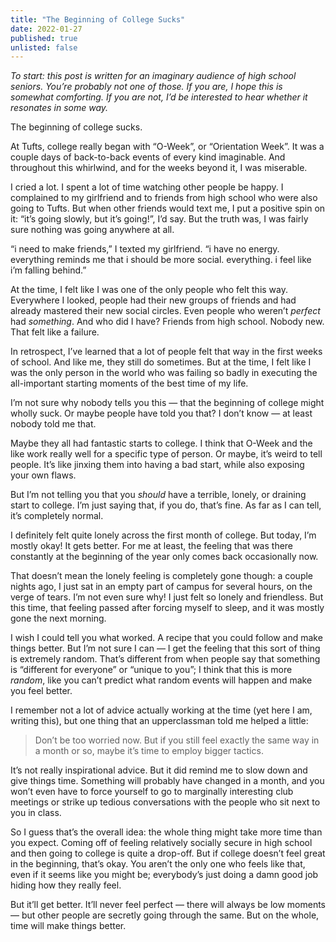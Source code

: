 ```yaml
---
title: "The Beginning of College Sucks"
date: 2022-01-27
published: true
unlisted: false
---
```


_To start: this post is written for an imaginary audience of high school seniors. You’re probably not one of those. If you are, I hope this is somewhat comforting. If you are not, I’d be interested to hear whether it resonates in some way._

The beginning of college sucks.

At Tufts, college really began with “O-Week”, or “Orientation Week”. It was a couple days of back-to-back events of every kind imaginable. And throughout this whirlwind, and for the weeks beyond it, I was miserable.

I cried a lot. I spent a lot of time watching other people be happy. I complained to my girlfriend and to friends from high school who were also going to Tufts. But when other friends would text me, I put a positive spin on it: “it’s going slowly, but it’s going!”, I’d say. But the truth was, I was fairly sure nothing was going anywhere at all.

“i need to make friends,” I texted my girlfriend. “i have no energy. everything reminds me that i should be more social. everything. i feel like i’m falling behind.”

At the time, I felt like I was one of the only people who felt this way. Everywhere I looked, people had their new groups of friends and had already mastered their new social circles. Even people who weren’t _perfect_ had _something_. And who did I have? Friends from high school. Nobody new. That felt like a failure.

In retrospect, I’ve learned that a lot of people felt that way in the first weeks of school. And like me, they still do sometimes. But at the time, I felt like I was the only person in the world who was failing so badly in executing the all-important starting moments of the best time of my life.

I’m not sure why nobody tells you this — that the beginning of college might wholly suck. Or maybe people have told you that? I don’t know — at least nobody told me that.

Maybe they all had fantastic starts to college. I think that O-Week and the like work really well for a specific type of person. Or maybe, it’s weird to tell people. It’s like jinxing them into having a bad start, while also exposing your own flaws.

But I’m not telling you that you _should_ have a terrible, lonely, or draining start to college. I’m just saying that, if you do, that’s fine. As far as I can tell, it’s completely normal.

I definitely felt quite lonely across the first month of college. But today, I’m mostly okay! It gets better. For me at least, the feeling that was there constantly at the beginning of the year only comes back occasionally now.

That doesn’t mean the lonely feeling is completely gone though: a couple nights ago, I just sat in an empty part of campus for several hours, on the verge of tears. I’m not even sure why! I just felt so lonely and friendless. But this time, that feeling passed after forcing myself to sleep, and it was mostly gone the next morning.

I wish I could tell you what worked. A recipe that you could follow and make things better. But I’m not sure I can — I get the feeling that this sort of thing is extremely random. That’s different from when people say that something is “different for everyone” or “unique to you”; I think that this is more _random_, like you can’t predict what random events will happen and make you feel better.

I remember not a lot of advice actually working at the time (yet here I am, writing this), but one thing that an upperclassman told me helped a little:

> Don’t be too worried now. But if you still feel exactly the same way in a month or so, maybe it’s time to employ bigger tactics.

It’s not really inspirational advice. But it did remind me to slow down and give things time. Something will probably have changed in a month, and you won’t even have to force yourself to go to marginally interesting club meetings or strike up tedious conversations with the people who sit next to you in class.

So I guess that’s the overall idea: the whole thing might take more time than you expect. Coming off of feeling relatively socially secure in high school and then going to college is quite a drop-off. But if college doesn’t feel great in the beginning, that’s okay. You aren’t the only one who feels like that, even if it seems like you might be; everybody’s just doing a damn good job hiding how they really feel.

But it’ll get better. It’ll never feel perfect — there will always be low moments — but other people are secretly going through the same. But on the whole, time will make things better.
